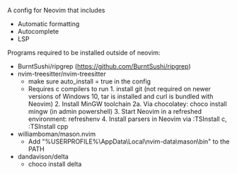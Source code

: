 A config for Neovim that includes
- Automatic formatting
- Autocomplete
- LSP

Programs required to be installed outside of neovim:
- BurntSushi/ripgrep (https://github.com/BurntSushi/ripgrep)
- nvim-treesitter/nvim-treesitter
  - make sure auto_install = true in the config
  - Requires c compilers to run
		1. install git (not required on newer versions of Windows 10, tar is installed and curl is bundled with Neovim)
		2. Install MinGW toolchain
		  2a. Via chocolatey: choco install mingw (in admin powershell)
		3. Start Neovim in a refreshed environment: refreshenv
		4. Install parsers in Neovim via :TSInstall c, :TSInstall cpp
- williamboman/mason.nvim
  - Add "%USERPROFILE%\AppData\Local\nvim-data\mason\bin" to the PATH
- dandavison/delta
  - choco install delta
